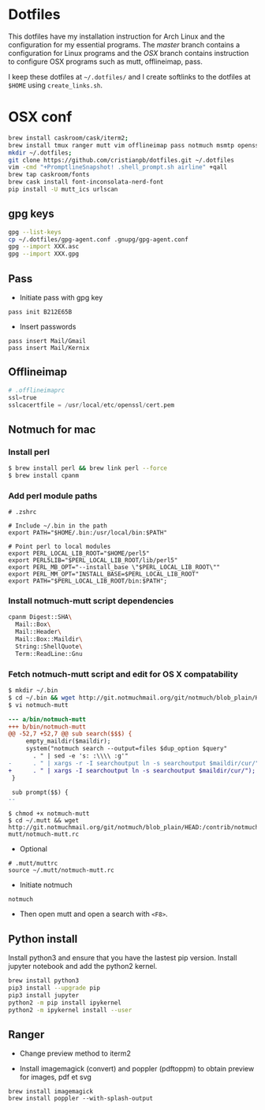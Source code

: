 # Dotfiles

This dotfiles have my installation instruction for Arch Linux and the
configuration for my essential programs. The *master* branch contains a
configuration for Linux programs and the *OSX* branch contains instruction to
configure OSX programs such as mutt, offlineimap, pass.

I keep these dotfiles at `~/.dotfiles/` and I create softlinks to the dotfiles
at `$HOME` using `create_links.sh`.

# OSX conf

```bash
brew install caskroom/cask/iterm2;
brew install tmux ranger mutt vim offlineimap pass notmuch msmtp openssh ctags gpg-agent w3m;
mkdir ~/.dotfiles;
git clone https://github.com/cristianpb/dotfiles.git ~/.dotfiles
vim -cmd "+PromptlineSnapshot! .shell_prompt.sh airline" +qall
brew tap caskroom/fonts
brew cask install font-inconsolata-nerd-font
pip install -U mutt_ics urlscan
```

## gpg keys

```bash
gpg --list-keys
cp ~/.dotfiles/gpg-agent.conf .gnupg/gpg-agent.conf
gpg --import XXX.asc
gpg --import XXX.gpg
```

## Pass

* Initiate pass with gpg key
```
pass init B212E65B
```
* Insert passwords
```
pass insert Mail/Gmail
pass insert Mail/Kernix
```

## Offlineimap

```python
# .offlineimaprc
ssl=true
sslcacertfile = /usr/local/etc/openssl/cert.pem
```

## Notmuch for mac

### Install perl

```sh
$ brew install perl && brew link perl --force
$ brew install cpanm
```

### Add perl module paths

```
# .zshrc

# Include ~/.bin in the path
export PATH="$HOME/.bin:/usr/local/bin:$PATH"

# Point perl to local modules
export PERL_LOCAL_LIB_ROOT="$HOME/perl5"
export PERL5LIB="$PERL_LOCAL_LIB_ROOT/lib/perl5"
export PERL_MB_OPT="--install_base \"$PERL_LOCAL_LIB_ROOT\""
export PERL_MM_OPT="INSTALL_BASE=$PERL_LOCAL_LIB_ROOT"
export PATH="$PERL_LOCAL_LIB_ROOT/bin:$PATH";
```

### Install notmuch-mutt script dependencies

```sh
cpanm Digest::SHA\
  Mail::Box\
  Mail::Header\
  Mail::Box::Maildir\
  String::ShellQuote\
  Term::ReadLine::Gnu
```

### Fetch notmuch-mutt script and edit for OS X compatability

```sh
$ mkdir ~/.bin
$ cd ~/.bin && wget http://git.notmuchmail.org/git/notmuch/blob_plain/HEAD:/contrib/notmuch-mutt/notmuch-mutt
$ vi notmuch-mutt
```

```diff
--- a/bin/notmuch-mutt
+++ b/bin/notmuch-mutt
@@ -52,7 +52,7 @@ sub search($$$) {
     empty_maildir($maildir);
     system("notmuch search --output=files $dup_option $query"
 	   . " | sed -e 's: :\\\\ :g'"
-	   . " | xargs -r -I searchoutput ln -s searchoutput $maildir/cur/");
+	   . " | xargs -I searchoutput ln -s searchoutput $maildir/cur/");
 }

 sub prompt($$) {
--
```

```
$ chmod +x notmuch-mutt
$ cd ~/.mutt && wget http://git.notmuchmail.org/git/notmuch/blob_plain/HEAD:/contrib/notmuch-mutt/notmuch-mutt.rc
```

* Optional

```
# .mutt/muttrc
source ~/.mutt/notmuch-mutt.rc
```

* Initiate notmuch

```
notmuch
```

* Then open mutt and open a search with `<F8>`.

## Python install

Install python3 and ensure that you have the lastest pip version. Install 
jupyter notebook and add the python2 kernel.

```bash
brew install python3
pip3 install --upgrade pip
pip3 install jupyter
python2 -m pip install ipykernel
python2 -m ipykernel install --user
```

## Ranger

* Change preview method to iterm2

* Install imagemagick (convert) and poppler (pdftoppm) to obtain preview for 
  images, pdf et svg

```
brew install imagemagick
brew install poppler --with-splash-output
```
